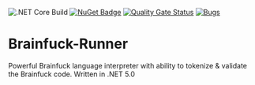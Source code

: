![.NET Core Build](https://github.com/nikolayresh/Brainfuck-Runner/actions/workflows/dotnet-core.yml/badge.svg)
[![NuGet Badge](https://buildstats.info/nuget/Brainfuck-Runner)](https://www.nuget.org/packages/Brainfuck-Runner/)
[![Quality Gate Status](https://sonarcloud.io/api/project_badges/measure?project=nikolayresh_Brainfuck-Runner&metric=alert_status)](https://sonarcloud.io/dashboard?id=nikolayresh_Brainfuck-Runner)
[![Bugs](https://sonarcloud.io/api/project_badges/measure?project=nikolayresh_Brainfuck-Runner&metric=bugs)](https://sonarcloud.io/dashboard?id=nikolayresh_Brainfuck-Runner)

# Brainfuck-Runner
Powerful Brainfuck language interpreter with ability to tokenize &amp; validate the Brainfuck code. 
Written in .NET 5.0
